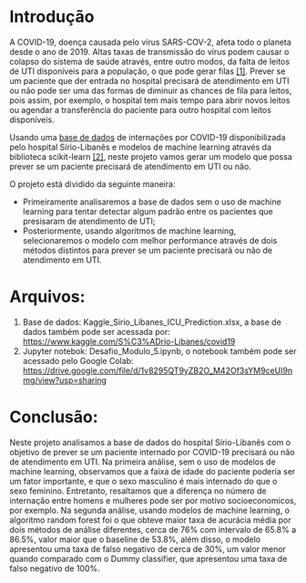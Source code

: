 # Introdução

A COVID-19, doença causada pelo vírus SARS-COV-2, afeta todo o planeta desde o ano de 2019. Altas taxas de transmissão do vírus podem causar o colapso do sistema de saúde através, entre outro modos, da falta de leitos de UTI disponíveis para a população, o que pode gerar filas [[1]](https://g1.globo.com/bemestar/coronavirus/noticia/2021/03/20/mortes-na-fila-por-um-leito-de-uti-falta-de-insumos-e-funerarias-sem-ferias-os-sinais-do-colapso-na-saude-brasileira.ghtml). Prever se um paciente que der entrada no hospital precisará de atendimento em UTI ou não pode ser uma das formas de diminuir as chances de fila para leitos, pois assim, por exemplo, o hospital tem mais tempo para abrir novos leitos ou agendar a transferência do paciente para outro hospital com leitos disponíveis.

Usando uma [base de dados](https://www.kaggle.com/S%C3%ADrio-Libanes/covid19) de internações por COVID-19 disponibilizada pelo hospital Sírio-Libanês e modelos de machine learning através da biblioteca scikit-learn [[2]](https://scikit-learn.org/stable/), neste projeto vamos gerar um modelo que possa prever se um paciente precisará de atendimento em UTI ou não. 

O projeto está dividido da seguinte maneira: 
- Primeiramente analisaremos a base de dados sem o uso de machine learning para tentar detectar algum padrão entre os pacientes que presisaram de atendimento de UTI;
- Posteriormente, usando algoritmos de machine learning, selecionaremos o modelo com melhor performance através de dois métodos distintos para prever se um paciente precisará ou não de atendimento em UTI.

# Arquivos:

1. Base de dados: Kaggle_Sirio_Libanes_ICU_Prediction.xlsx, a base de dados também pode ser acessada por: https://www.kaggle.com/S%C3%ADrio-Libanes/covid19
2. Jupyter notebok: Desafio_Modulo_5.ipynb, o notebook também pode ser acessado pelo Google Colab: https://drive.google.com/file/d/1v8295QT9yZB2O_M42Of3sYM9ceUI9nmg/view?usp=sharing

# Conclusão:

Neste projeto analisamos a base de dados do hospital Sírio-Libanês com o objetivo de prever se um paciente internado por COVID-19 precisará ou não de atendimento em UTI. Na primeira análise, sem o uso de modelos de machine learning, observamos que a faixa de idade do paciente podería ser um fator importante, e que o sexo masculino é mais internado do que o sexo feminino. Entretanto, resaltamos que a diferença no número de internação entre homens e mulheres pode ser por motivo socioeconomicos, por exemplo. Na segunda análise, usando modelos de machine learning, o algoritmo random forest foi o que obteve maior taxa de acurácia média por dois métodos de análise diferentes, cerca de 76% com intervalo de 65.8% a 86.5%, valor maior que o baseline de 53.8%, além disso, o modelo apresentou uma taxa de falso negativo de cerca de 30%, um valor menor quando comparado com o Dummy classifier, que apresentou uma taxa de falso negativo de 100%.
